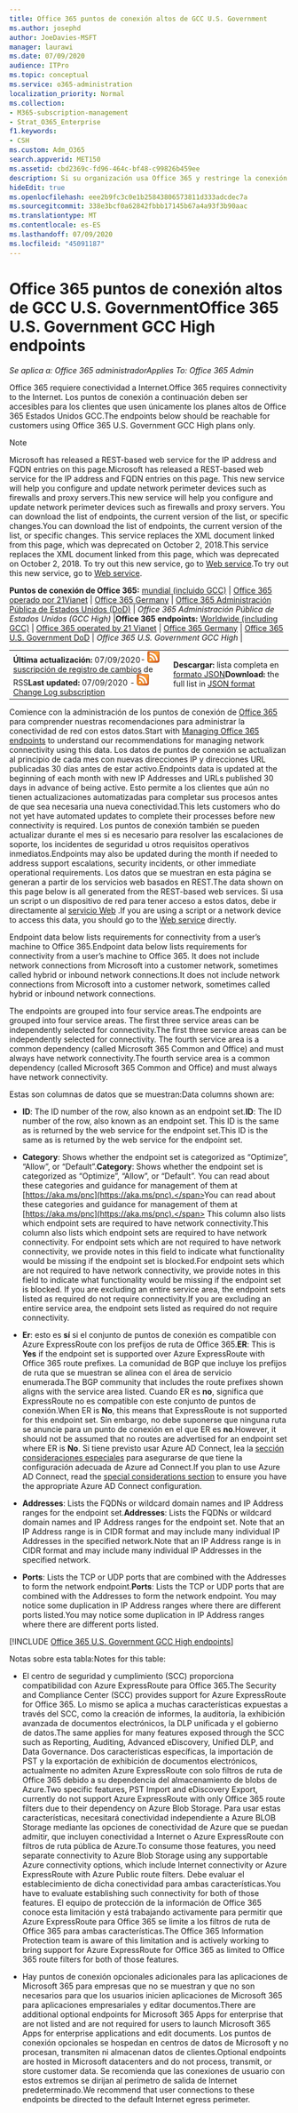 ```yaml
---
title: Office 365 puntos de conexión altos de GCC U.S. Government
ms.author: josephd
author: JoeDavies-MSFT
manager: laurawi
ms.date: 07/09/2020
audience: ITPro
ms.topic: conceptual
ms.service: o365-administration
localization_priority: Normal
ms.collection:
- M365-subscription-management
- Strat_O365_Enterprise
f1.keywords:
- CSH
ms.custom: Adm_O365
search.appverid: MET150
ms.assetid: cbd2369c-fd96-464c-bf48-c99826b459ee
description: Si su organización usa Office 365 y restringe la conexión de los equipos de la red a Internet, a continuación encontrará los extremos (FQDN, puertos, direcciones URL, IPv4 e intervalos de direcciones IPv6) que debe incluir en las listas de permitidos de salida para asegurarse de que los equipos puedan usar correctamente Office 365.
hideEdit: true
ms.openlocfilehash: eee2b9fc3c0e1b25843806573811d333adcdec7a
ms.sourcegitcommit: 338e3bcf0a62842fbbb17145b67a4a93f3b90aac
ms.translationtype: MT
ms.contentlocale: es-ES
ms.lasthandoff: 07/09/2020
ms.locfileid: "45091187"
---
```

# <a name="office-365-us-government-gcc-high-endpoints"></a><span data-ttu-id="05583-103">Office 365 puntos de conexión altos de GCC U.S. Government</span><span class="sxs-lookup"><span data-stu-id="05583-103">Office 365 U.S. Government GCC High endpoints</span></span>

 <span data-ttu-id="05583-104">*Se aplica a: Office 365 administrador*</span><span class="sxs-lookup"><span data-stu-id="05583-104">*Applies To: Office 365 Admin*</span></span>

<span data-ttu-id="05583-105">Office 365 requiere conectividad a Internet.</span><span class="sxs-lookup"><span data-stu-id="05583-105">Office 365 requires connectivity to the Internet.</span></span> <span data-ttu-id="05583-106">Los puntos de conexión a continuación deben ser accesibles para los clientes que usen únicamente los planes altos de Office 365 Estados Unidos GCC.</span><span class="sxs-lookup"><span data-stu-id="05583-106">The endpoints below should be reachable for customers using Office 365 U.S. Government GCC High plans only.</span></span>
  
> [!NOTE]
> <span data-ttu-id="05583-107">Microsoft has released a REST-based web service for the IP address and FQDN entries on this page.</span><span class="sxs-lookup"><span data-stu-id="05583-107">Microsoft has released a REST-based web service for the IP address and FQDN entries on this page.</span></span> <span data-ttu-id="05583-108">This new service will help you configure and update network perimeter devices such as firewalls and proxy servers.</span><span class="sxs-lookup"><span data-stu-id="05583-108">This new service will help you configure and update network perimeter devices such as firewalls and proxy servers.</span></span> <span data-ttu-id="05583-109">You can download the list of endpoints, the current version of the list, or specific changes.</span><span class="sxs-lookup"><span data-stu-id="05583-109">You can download the list of endpoints, the current version of the list, or specific changes.</span></span> <span data-ttu-id="05583-110">This service replaces the XML document linked from this page, which was deprecated on October 2, 2018.</span><span class="sxs-lookup"><span data-stu-id="05583-110">This service replaces the XML document linked from this page, which was deprecated on October 2, 2018.</span></span> <span data-ttu-id="05583-111">To try out this new service, go to [Web service](office-365-ip-web-service.md).</span><span class="sxs-lookup"><span data-stu-id="05583-111">To try out this new service, go to [Web service](office-365-ip-web-service.md).</span></span>
  
 <span data-ttu-id="05583-112">**Puntos de conexión de Office 365:** [mundial (incluido GCC)](urls-and-ip-address-ranges.md) | [Office 365 operado por 21Vianet](urls-and-ip-address-ranges-21vianet.md)  | [Office 365 Germany](office-365-germany-endpoints.md)   |  [Office 365 Administración Pública de Estados Unidos (DoD)](office-365-u-s-government-dod-endpoints.md) | *Office 365 Administración Pública de Estados Unidos (GCC High)* |</span><span class="sxs-lookup"><span data-stu-id="05583-112">**Office 365 endpoints:** [Worldwide (including GCC)](urls-and-ip-address-ranges.md) | [Office 365 operated by 21 Vianet](urls-and-ip-address-ranges-21vianet.md)  | [Office 365 Germany](office-365-germany-endpoints.md)  | [Office 365 U.S. Government DoD](office-365-u-s-government-dod-endpoints.md) | *Office 365 U.S. Government GCC High* |</span></span>
  
|||
|:-----|:-----|
|<span data-ttu-id="05583-113">**Última actualización:** 07/09/2020- ![ ](media/5dc6bb29-25db-4f44-9580-77c735492c4b.png) [suscripción de registro de cambios](https://endpoints.office.com/version/USGOVGCCHigh?allversions=true&format=rss&clientrequestid=b10c5ed1-bad1-445f-b386-b919946339a7) de RSS</span><span class="sxs-lookup"><span data-stu-id="05583-113">**Last updated:** 07/09/2020 - ![RSS](media/5dc6bb29-25db-4f44-9580-77c735492c4b.png) [Change Log subscription](https://endpoints.office.com/version/USGOVGCCHigh?allversions=true&format=rss&clientrequestid=b10c5ed1-bad1-445f-b386-b919946339a7)</span></span> <br/> |<span data-ttu-id="05583-114">**Descargar:** lista completa en [formato JSON](https://endpoints.office.com/endpoints/USGOVGCCHigh?clientrequestid=b10c5ed1-bad1-445f-b386-b919946339a7)</span><span class="sxs-lookup"><span data-stu-id="05583-114">**Download:** the full list in [JSON format](https://endpoints.office.com/endpoints/USGOVGCCHigh?clientrequestid=b10c5ed1-bad1-445f-b386-b919946339a7)</span></span> <br/> |

 <span data-ttu-id="05583-115">Comience con la administración de los puntos de conexión de [Office 365](managing-office-365-endpoints.md) para comprender nuestras recomendaciones para administrar la conectividad de red con estos datos.</span><span class="sxs-lookup"><span data-stu-id="05583-115">Start with [Managing Office 365 endpoints](managing-office-365-endpoints.md) to understand our recommendations for managing network connectivity using this data.</span></span> <span data-ttu-id="05583-116">Los datos de puntos de conexión se actualizan al principio de cada mes con nuevas direcciones IP y direcciones URL publicadas 30 días antes de estar activo.</span><span class="sxs-lookup"><span data-stu-id="05583-116">Endpoints data is updated at the beginning of each month with new IP Addresses and URLs published 30 days in advance of being active.</span></span> <span data-ttu-id="05583-117">Esto permite a los clientes que aún no tienen actualizaciones automatizadas para completar sus procesos antes de que sea necesaria una nueva conectividad.</span><span class="sxs-lookup"><span data-stu-id="05583-117">This lets customers who do not yet have automated updates to complete their processes before new connectivity is required.</span></span> <span data-ttu-id="05583-118">Los puntos de conexión también se pueden actualizar durante el mes si es necesario para resolver las escalaciones de soporte, los incidentes de seguridad u otros requisitos operativos inmediatos.</span><span class="sxs-lookup"><span data-stu-id="05583-118">Endpoints may also be updated during the month if needed to address support escalations, security incidents, or other immediate operational requirements.</span></span> <span data-ttu-id="05583-119">Los datos que se muestran en esta página se generan a partir de los servicios web basados en REST.</span><span class="sxs-lookup"><span data-stu-id="05583-119">The data shown on this page below is all generated from the REST-based web services.</span></span> <span data-ttu-id="05583-120">Si usa un script o un dispositivo de red para tener acceso a estos datos, debe ir directamente al [servicio Web](office-365-ip-web-service.md) .</span><span class="sxs-lookup"><span data-stu-id="05583-120">If you are using a script or a network device to access this data, you should go to the [Web service](office-365-ip-web-service.md) directly.</span></span>

<span data-ttu-id="05583-121">Endpoint data below lists requirements for connectivity from a user’s machine to Office 365.</span><span class="sxs-lookup"><span data-stu-id="05583-121">Endpoint data below lists requirements for connectivity from a user’s machine to Office 365.</span></span> <span data-ttu-id="05583-122">It does not include network connections from Microsoft into a customer network, sometimes called hybrid or inbound network connections.</span><span class="sxs-lookup"><span data-stu-id="05583-122">It does not include network connections from Microsoft into a customer network, sometimes called hybrid or inbound network connections.</span></span>

<span data-ttu-id="05583-123">The endpoints are grouped into four service areas.</span><span class="sxs-lookup"><span data-stu-id="05583-123">The endpoints are grouped into four service areas.</span></span> <span data-ttu-id="05583-124">The first three service areas can be independently selected for connectivity.</span><span class="sxs-lookup"><span data-stu-id="05583-124">The first three service areas can be independently selected for connectivity.</span></span> <span data-ttu-id="05583-125">The fourth service area is a common dependency (called Microsoft 365 Common and Office) and must always have network connectivity.</span><span class="sxs-lookup"><span data-stu-id="05583-125">The fourth service area is a common dependency (called Microsoft 365 Common and Office) and must always have network connectivity.</span></span>

<span data-ttu-id="05583-126">Estas son columnas de datos que se muestran:</span><span class="sxs-lookup"><span data-stu-id="05583-126">Data columns shown are:</span></span>

- <span data-ttu-id="05583-127">**ID**: The ID number of the row, also known as an endpoint set.</span><span class="sxs-lookup"><span data-stu-id="05583-127">**ID**: The ID number of the row, also known as an endpoint set.</span></span> <span data-ttu-id="05583-128">This ID is the same as is returned by the web service for the endpoint set.</span><span class="sxs-lookup"><span data-stu-id="05583-128">This ID is the same as is returned by the web service for the endpoint set.</span></span>

- <span data-ttu-id="05583-129">**Category**: Shows whether the endpoint set is categorized as “Optimize”, “Allow”, or “Default”.</span><span class="sxs-lookup"><span data-stu-id="05583-129">**Category**: Shows whether the endpoint set is categorized as “Optimize”, “Allow”, or “Default”.</span></span> <span data-ttu-id="05583-130">You can read about these categories and guidance for management of them at [https://aka.ms/pnc](https://aka.ms/pnc).</span><span class="sxs-lookup"><span data-stu-id="05583-130">You can read about these categories and guidance for management of them at [https://aka.ms/pnc](https://aka.ms/pnc).</span></span> <span data-ttu-id="05583-131">This column also lists which endpoint sets are required to have network connectivity.</span><span class="sxs-lookup"><span data-stu-id="05583-131">This column also lists which endpoint sets are required to have network connectivity.</span></span> <span data-ttu-id="05583-132">For endpoint sets which are not required to have network connectivity, we provide notes in this field to indicate what functionality would be missing if the endpoint set is blocked.</span><span class="sxs-lookup"><span data-stu-id="05583-132">For endpoint sets which are not required to have network connectivity, we provide notes in this field to indicate what functionality would be missing if the endpoint set is blocked.</span></span> <span data-ttu-id="05583-133">If you are excluding an entire service area, the endpoint sets listed as required do not require connectivity.</span><span class="sxs-lookup"><span data-stu-id="05583-133">If you are excluding an entire service area, the endpoint sets listed as required do not require connectivity.</span></span>

- <span data-ttu-id="05583-134">**Er**: esto es **sí** si el conjunto de puntos de conexión es compatible con Azure ExpressRoute con los prefijos de ruta de Office 365.</span><span class="sxs-lookup"><span data-stu-id="05583-134">**ER**: This is **Yes** if the endpoint set is supported over Azure ExpressRoute with Office 365 route prefixes.</span></span> <span data-ttu-id="05583-135">La comunidad de BGP que incluye los prefijos de ruta que se muestran se alinea con el área de servicio enumerada.</span><span class="sxs-lookup"><span data-stu-id="05583-135">The BGP community that includes the route prefixes shown aligns with the service area listed.</span></span> <span data-ttu-id="05583-136">Cuando ER es **no**, significa que ExpressRoute no es compatible con este conjunto de puntos de conexión.</span><span class="sxs-lookup"><span data-stu-id="05583-136">When ER is **No**, this means that ExpressRoute is not supported for this endpoint set.</span></span> <span data-ttu-id="05583-137">Sin embargo, no debe suponerse que ninguna ruta se anuncie para un punto de conexión en el que ER es **no**.</span><span class="sxs-lookup"><span data-stu-id="05583-137">However, it should not be assumed that no routes are advertised for an endpoint set where ER is **No**.</span></span> <span data-ttu-id="05583-138">Si tiene previsto usar Azure AD Connect, lea la [sección consideraciones especiales](https://docs.microsoft.com/azure/active-directory/hybrid/reference-connect-instances#microsoft-azure-government) para asegurarse de que tiene la configuración adecuada de Azure ad Connect.</span><span class="sxs-lookup"><span data-stu-id="05583-138">If you plan to use Azure AD Connect, read the [special considerations section](https://docs.microsoft.com/azure/active-directory/hybrid/reference-connect-instances#microsoft-azure-government) to ensure you have the appropriate Azure AD Connect configuration.</span></span>

- <span data-ttu-id="05583-139">**Addresses**: Lists the FQDNs or wildcard domain names and IP Address ranges for the endpoint set.</span><span class="sxs-lookup"><span data-stu-id="05583-139">**Addresses**: Lists the FQDNs or wildcard domain names and IP Address ranges for the endpoint set.</span></span> <span data-ttu-id="05583-140">Note that an IP Address range is in CIDR format and may include many individual IP Addresses in the specified network.</span><span class="sxs-lookup"><span data-stu-id="05583-140">Note that an IP Address range is in CIDR format and may include many individual IP Addresses in the specified network.</span></span>
 
- <span data-ttu-id="05583-141">**Ports**: Lists the TCP or UDP ports that are combined with the Addresses to form the network endpoint.</span><span class="sxs-lookup"><span data-stu-id="05583-141">**Ports**: Lists the TCP or UDP ports that are combined with the Addresses to form the network endpoint.</span></span> <span data-ttu-id="05583-142">You may notice some duplication in IP Address ranges where there are different ports listed.</span><span class="sxs-lookup"><span data-stu-id="05583-142">You may notice some duplication in IP Address ranges where there are different ports listed.</span></span>
 
[!INCLUDE [Office 365 U.S. Government GCC High endpoints](./includes/office-365-u.s.-government-gcc-high-endpoints.md)]

<span data-ttu-id="05583-143">Notas sobre esta tabla:</span><span class="sxs-lookup"><span data-stu-id="05583-143">Notes for this table:</span></span>

- <span data-ttu-id="05583-144">El centro de seguridad y cumplimiento (SCC) proporciona compatibilidad con Azure ExpressRoute para Office 365.</span><span class="sxs-lookup"><span data-stu-id="05583-144">The Security and Compliance Center (SCC) provides support for Azure ExpressRoute for Office 365.</span></span> <span data-ttu-id="05583-145">Lo mismo se aplica a muchas características expuestas a través del SCC, como la creación de informes, la auditoría, la exhibición avanzada de documentos electrónicos, la DLP unificada y el gobierno de datos.</span><span class="sxs-lookup"><span data-stu-id="05583-145">The same applies for many features exposed through the SCC such as Reporting, Auditing, Advanced eDiscovery, Unified DLP, and Data Governance.</span></span> <span data-ttu-id="05583-146">Dos características específicas, la importación de PST y la exportación de exhibición de documentos electrónicos, actualmente no admiten Azure ExpressRoute con solo filtros de ruta de Office 365 debido a su dependencia del almacenamiento de blobs de Azure.</span><span class="sxs-lookup"><span data-stu-id="05583-146">Two specific features, PST Import and eDiscovery Export, currently do not support Azure ExpressRoute with only Office 365 route filters due to their dependency on Azure Blob Storage.</span></span> <span data-ttu-id="05583-147">Para usar estas características, necesitará conectividad independiente a Azure BLOB Storage mediante las opciones de conectividad de Azure que se puedan admitir, que incluyen conectividad a Internet o Azure ExpressRoute con filtros de ruta pública de Azure.</span><span class="sxs-lookup"><span data-stu-id="05583-147">To consume those features, you need separate connectivity to Azure Blob Storage using any supportable Azure connectivity options, which include Internet connectivity or Azure ExpressRoute with Azure Public route filters.</span></span> <span data-ttu-id="05583-148">Debe evaluar el establecimiento de dicha conectividad para ambas características.</span><span class="sxs-lookup"><span data-stu-id="05583-148">You have to evaluate establishing such connectivity for both of those features.</span></span> <span data-ttu-id="05583-149">El equipo de protección de la información de Office 365 conoce esta limitación y está trabajando activamente para permitir que Azure ExpressRoute para Office 365 se limite a los filtros de ruta de Office 365 para ambas características.</span><span class="sxs-lookup"><span data-stu-id="05583-149">The Office 365 Information Protection team is aware of this limitation and is actively working to bring support for Azure ExpressRoute for Office 365 as limited to Office 365 route filters for both of those features.</span></span>

- <span data-ttu-id="05583-150">Hay puntos de conexión opcionales adicionales para las aplicaciones de Microsoft 365 para empresas que no se muestran y que no son necesarios para que los usuarios inicien aplicaciones de Microsoft 365 para aplicaciones empresariales y editar documentos.</span><span class="sxs-lookup"><span data-stu-id="05583-150">There are additional optional endpoints for Microsoft 365 Apps for enterprise that are not listed and are not required for users to launch Microsoft 365 Apps for enterprise applications and edit documents.</span></span> <span data-ttu-id="05583-151">Los puntos de conexión opcionales se hospedan en centros de datos de Microsoft y no procesan, transmiten ni almacenan datos de clientes.</span><span class="sxs-lookup"><span data-stu-id="05583-151">Optional endpoints are hosted in Microsoft datacenters and do not process, transmit, or store customer data.</span></span> <span data-ttu-id="05583-152">Se recomienda que las conexiones de usuario con estos extremos se dirijan al perímetro de salida de Internet predeterminado.</span><span class="sxs-lookup"><span data-stu-id="05583-152">We recommend that user connections to these endpoints be directed to the default Internet egress perimeter.</span></span>


